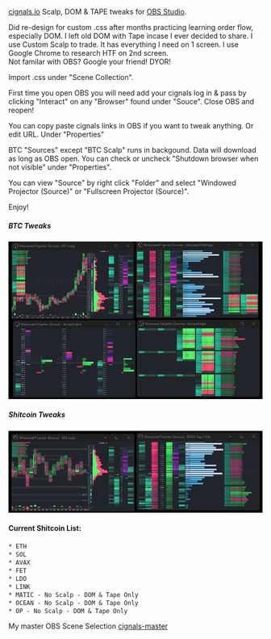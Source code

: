 [cignals.io](https://cignals.io/) Scalp, DOM & TAPE tweaks for [OBS Studio](https://obsproject.com/).

Did re-design for custom .css after months practicing learning order flow, especially DOM.  I left old DOM with Tape incase I ever decided to share.  I use Custom Scalp to trade.  It has everything I need on 1 screen.   I use Google Chrome to research HTF on 2nd screen.  
Not familar with OBS?  Google your friend!  DYOR! 

Import .css under "Scene Collection".

First time you open OBS you will need add your cignals log in & pass by clicking "Interact" on any "Browser" found under "Souce".   Close OBS and reopen!  

You can copy paste cignals links in OBS if you want to tweak anything.  Or edit URL.  Under "Properties"

BTC "Sources" except "BTC Scalp" runs in backgound.  Data will download as long as OBS open.  You can check or uncheck "Shutdown browser when not visible" under "Properties".

You can view "Source" by right click "Folder" and select "Windowed Projector (Source)" or "Fullscreen Projector (Source)".

Enjoy!

##### BTC Tweaks

![Screenshot-1](/media/cignals-BTC-tweaks.png)

##### Shitcoin Tweaks

![Screenshot-1](/media/cignals-shitcoin-tweaks.png)

  #### Current Shitcoin List:
    * ETH
    * SOL
    * AVAX
    * FET
    * LDO
    * LINK
    * MATIC - No Scalp - DOM & Tape Only
    * OCEAN - No Scalp - DOM & Tape Only
    * OP - No Scalp - DOM & Tape Only
  
My master OBS Scene Selection [cignals-master](/json/cignals-master.json)





